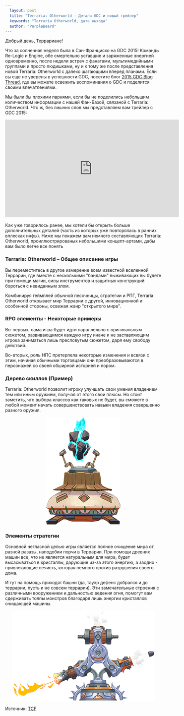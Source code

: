 ```yaml
---
  layout: post
  title: "Terraria: Otherworld - Детали GDC и новый трейлер"
  keywords: "Terraria Otherworld, дата выхода"
  author: "PurpleBeard"
---
```


Добрый день, Террариане!

Что за солнечная неделя была в Сан-Франциско на GDC 2015! Команды Re-Logic и Engine, обе смертельно уставшие и заряженные энергией одновременно, после недели встреч с фанатами, мультимедийными группами и просто людишками, ну и к тому же после представления новой Terraria: Otherworld с далеко шагающими вперед планами. Если вы еще не уверены в успешности GDC, посетите блог <a href="http://forums.terraria.org/index.php?threads/re-logic-game-developers-conference-blog.12848/" rel="nofollow">2015 GDC Blog Thread</a>, где вы можете освежить воспоминания о GDC и поделится своими впечатлениями.

Мы были бы плохими парнями, если бы не поделились небольшим количеством информации с нашей Фан-Базой, связаной с Terraria: Otherworld. Что ж, без лишних слов мы представляем вам трейлер с GDC 2015:

<iframe width="560" height="315" src="https://www.youtube.com/embed/U1HpkvoMXnw" frameborder="0" allowfullscreen></iframe>

Как уже говорилось ранее, мы хотели бы открыть больше дополнительных деталей (часть из которых уже повторялась в ранних вплесках инфы). Ниже мы покажем вам немного составляющих Terraria: Otherworld, проиллюстрированых небольшими концепт-артами, дабы вам было легче все понять

### Terraria: Otherworld – Общее описание игры

Вы переместитесь в другое измерение всем известной вселенной Террарии, где вместе с несколькими "бандами" выживающих вы будете при помощи магии, силы инструментов и защитных конструкций бороться с невиданным злом.

Комбинируя геймплей обычной песочницы, стратегии и РПГ, Terraria: Otherworld открывает мир Террарии с другой, инновационной и особенной стороны, освежая жанр "открытого мира".

### RPG элементы - Некоторые примеры

Во-первых, сама игра будет идти параллельно с оригинальным сюжетом, развивающимся каждую игру иначе и не заставляющим игрока заниматься лишь пресловутым сюжетом, даря ему свободу действий.

Во-вторых, роль НПС претерпела некоторые изменения и всвязи с этим, начиная обычными торговцами они преобразовываются в персонажей со своей обширной историей и лором.

### Дерево скиллов (Пример)

Terraria: Otherworld позволит игроку улучшать свои умения владением тем или иным оружием, получая от этого свои плюсы. Но стоит заметить, что выбора классов как таковых не будет, вы сможете в любой момент начать совершенствовать навыки владения совершенно разного оружия.

<div align="center">
	<img src="/images/posts/gdc-result/machine.png" alt="" />
</div>

### Элементы стратегии

Основной негласной целью игры является полное очищение мира от разной разазы, наподобии порчи в Террарии. При помощи древних машин все, что не является натуральным для мира, будет высасываться в кристаллы, дарующие из-за этого энергию, а заодно - привлекающие нечисть, которая немного против разрушения своего дома.

И тут на помощь приходят башни (да, тауэр дефенс добрался и до террарии, пусть и не совсем террарии). Эти замечательные строения с различными вооружением и дальностью ведения огня, помогут вам сдерживать толпы монстров благодаря лишь энергии кристаллов очищающей машины.

<div align="center">
	<img src="/images/posts/gdc-result/tower.png" alt="" />
</div>

Источник: <a href="http://forums.terraria.org/index.php?threads/terraria-otherworld-post-gdc-details-trailer.13943/" rel="nofollow">TCF</a>
